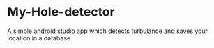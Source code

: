 # My-Hole-detector
A simple android studio app which detects turbulance and saves your location in a database
